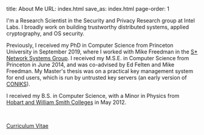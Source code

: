 title: About Me
URL: index.html
save_as: index.html
page-order: 1

<div class="left">
<div class="inner">
<p>
I'm a Research Scientist in the Security and Privacy Research group at Intel Labs. I broadly work on building trustworthy distributed systems, applied cryptography, and OS security.

<p>Previously, I received my PhD in Computer Science from Princeton University in September 2019, where I worked with Mike Freedman in the <a class="text-info" href="http://sns.cs.princeton.edu">S* Network Systems Group</a>. I received my M.S.E. in Computer Science from Princeton in June 2014, and was co-advised by Ed Felten and Mike Freedman. My Master's thesis was on a practical key management system for end users, which is run by untrusted key servers (an early version of <a class="text-info" href="https://coniks.cs.princeton.edu">CONIKS</a>).
</p/>

<p>I received my B.S. in Computer Science, with a Minor in Physics from <a class="text-info" href="http://www.hws.edu">Hobart and William Smith Colleges</a> in May 2012.
</p>
<br/>
<p><a class="text-info" href="static/cv.pdf">Curriculum Vitae</a></p>
</div>
</div>

